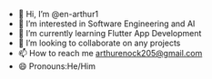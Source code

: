 - 👋 Hi, I’m @en-arthur1
- 👀 I’m interested in Software Engineering and AI
- 🌱 I’m currently learning Flutter App Development
- 💞️ I’m looking to collaborate on any projects
- 📫 How to reach me arthurenock205@gmail.com
- 😄 Pronouns:He/Him

<!---
en-arthur1/en-arthur1 is a ✨ special ✨ repository because its `README.md` (this file) appears on your GitHub profile.
You can click the Preview link to take a look at your changes.
--->
